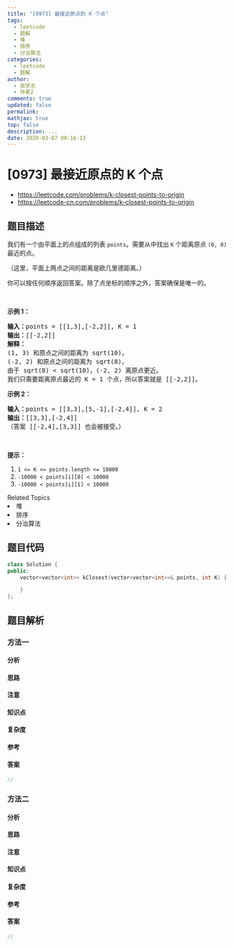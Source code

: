 ```yaml
---
title: "[0973] 最接近原点的 K 个点"
tags:
  - leetcode
  - 题解
  - 堆
  - 排序
  - 分治算法
categories:
  - leetcode
  - 题解
author:
  - 张学志
  - 作者2
comments: true
updated: false
permalink:
mathjax: true
top: false
description: ...
date: 2020-03-07 00:16:13
---
```



# [0973] 最接近原点的 K 个点
* https://leetcode.com/problems/k-closest-points-to-origin
* https://leetcode-cn.com/problems/k-closest-points-to-origin


## 题目描述

<p>我们有一个由平面上的点组成的列表 <code>points</code>。需要从中找出 <code>K</code> 个距离原点 <code>(0, 0)</code> 最近的点。</p>

<p>（这里，平面上两点之间的距离是欧几里德距离。）</p>

<p>你可以按任何顺序返回答案。除了点坐标的顺序之外，答案确保是唯一的。</p>

<p>&nbsp;</p>

<p><strong>示例 1：</strong></p>

<pre><strong>输入：</strong>points = [[1,3],[-2,2]], K = 1
<strong>输出：</strong>[[-2,2]]
<strong>解释： </strong>
(1, 3) 和原点之间的距离为 sqrt(10)，
(-2, 2) 和原点之间的距离为 sqrt(8)，
由于 sqrt(8) &lt; sqrt(10)，(-2, 2) 离原点更近。
我们只需要距离原点最近的 K = 1 个点，所以答案就是 [[-2,2]]。
</pre>

<p><strong>示例 2：</strong></p>

<pre><strong>输入：</strong>points = [[3,3],[5,-1],[-2,4]], K = 2
<strong>输出：</strong>[[3,3],[-2,4]]
（答案 [[-2,4],[3,3]] 也会被接受。）
</pre>

<p>&nbsp;</p>

<p><strong>提示：</strong></p>

<ol>
	<li><code>1 &lt;= K &lt;= points.length &lt;= 10000</code></li>
	<li><code>-10000 &lt; points[i][0] &lt; 10000</code></li>
	<li><code>-10000 &lt; points[i][1] &lt; 10000</code></li>
</ol>
<div><div>Related Topics</div><div><li>堆</li><li>排序</li><li>分治算法</li></div></div>


## 题目代码

```cpp
class Solution {
public:
    vector<vector<int>> kClosest(vector<vector<int>>& points, int K) {

    }
};
```


## 题目解析


### 方法一

#### 分析

#### 思路

#### 注意

#### 知识点

#### 复杂度

#### 参考

#### 答案

```cpp
//
```


### 方法二

#### 分析

#### 思路

#### 注意

#### 知识点

#### 复杂度

#### 参考

#### 答案

```cpp
//
```


